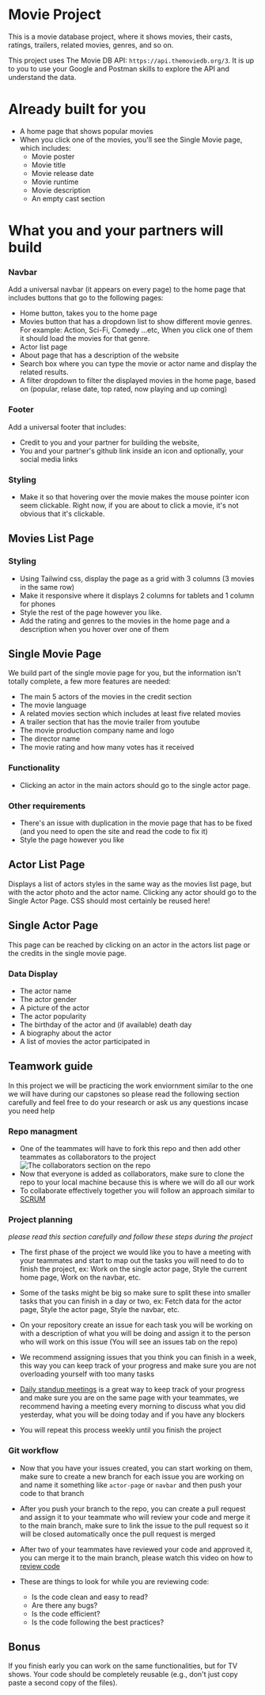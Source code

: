 # Movie Project

This is a movie database project, where it shows movies, their casts, ratings, trailers, related movies, genres, and so on.

This project uses The Movie DB API: `https://api.themoviedb.org/3`. It is up to
you to use your Google and Postman skills to explore the API and understand the
data.

# Already built for you

- A home page that shows popular movies
- When you click one of the movies, you'll see the Single Movie page, which includes:
  - Movie poster
  - Movie title
  - Movie release date
  - Movie runtime
  - Movie description
  - An empty cast section

# What you and your partners will build

### Navbar

Add a universal navbar (it appears on every page) to the home page that includes
buttons that go to the following pages:

- Home button, takes you to the home page
- Movies button that has a dropdown list to show different movie genres. For
  example: Action, Sci-Fi, Comedy ...etc, When you click one of them it should
  load the movies for that genre.
- Actor list page
- About page that has a description of the website
- Search box where you can type the movie or actor name and display the
  related results.
- A filter dropdown to filter the displayed movies in the home page, based
  on (popular, relase date, top rated, now playing and up coming)

### Footer

Add a universal footer that includes:

- Credit to you and your partner for building the website,
- You and your partner's github link inside an icon and optionally, your social
  media links

### Styling

- Make it so that hovering over the movie makes the mouse pointer icon seem
  clickable. Right now, if you are about to click a movie, it's not obvious that
  it's clickable.

## Movies List Page

### Styling

- Using Tailwind css, display the page as a grid with 3 columns (3 movies
  in the same row)
- Make it responsive where it displays 2 columns for tablets and 1 column for
  phones
- Style the rest of the page however you like.
- Add the rating and genres to the movies in the home page and a description
  when you hover over one of them


## Single Movie Page

We build part of the single movie page for you, but the information isn't
totally complete, a few more features are needed:

- The main 5 actors of the movies in the credit section
- The movie language
- A related movies section which includes at least five related movies
- A trailer section that has the movie trailer from youtube
- The movie production company name and logo
- The director name
- The movie rating and how many votes has it received

### Functionality

- Clicking an actor in the main actors should go to the single actor page.

### Other requirements

- There's an issue with duplication in the movie page that has to be fixed (and
  you need to open the site and read the code to fix it)
- Style the page however you like

## Actor List Page

Displays a list of actors styles in the same way as the movies list page, but
with the actor photo and the actor name. Clicking any actor should go to the
Single Actor Page. CSS should most certainly be reused here!

## Single Actor Page

This page can be reached by clicking on an actor in the actors list page or the
credits in the single movie page.

### Data Display

- The actor name
- The actor gender
- A picture of the actor
- The actor popularity
- The birthday of the actor and (if available) death day
- A biography about the actor
- A list of movies the actor participated in

## Teamwork guide

In this project we will be practicing the work enviornment similar to the one we will have during our capstones so please read the following section carefully and feel free to do your research or ask us any questions incase you need help

### Repo managment

- One of the teammates will have to fork this repo and then add other teammates as collaborators to the project
  ![The collaborators section on the repo](./collab.png)
- Now that everyone is added as collaborators, make sure to clone the repo to your local machine because this is where we will do all our work
- To collaborate effectively together you will follow an approach similar to [SCRUM](https://www.atlassian.com/agile/scrum)

### Project planning

_please read this section carefully and follow these steps during the project_

- The first phase of the project we would like you to have a meeting with your teammates and start to map out the tasks you will need to do to finish the project, ex: Work on the single actor page, Style the current home page, Work on the navbar, etc.

- Some of the tasks might be big so make sure to split these into smaller tasks that you can finish in a day or two, ex: Fetch data for the actor page, Style the actor page, Style the navbar, etc.

- On your repository create an issue for each task you will be working on with a description of what you will be doing and assign it to the person who will work on this issue (You will see an issues tab on the repo)

- We recommend assigning issues that you think you can finish in a week, this way you can keep track of your progress and make sure you are not overloading yourself with too many tasks

- [Daily standup meetings](https://www.youtube.com/watch?v=er9gntPjTJU) is a great way to keep track of your progress and make sure you are on the same page with your teammates, we recommend having a meeting every morning to discuss what you did yesterday, what you will be doing today and if you have any blockers

- You will repeat this process weekly until you finish the project

### Git workflow

- Now that you have your issues created, you can start working on them, make sure to create a new branch for each issue you are working on and name it something like `actor-page` or `navbar` and then push your code to that branch

- After you push your branch to the repo, you can create a pull request and assign it to your teammate who will review your code and merge it to the main branch, make sure to link the issue to the pull request so it will be closed automatically once the pull request is merged

- After two of your teammates have reviewed your code and approved it, you can merge it to the main branch, please watch this video on how to [review code](https://www.youtube.com/watch?v=HW0RPaJqm4g)

- These are things to look for while you are reviewing code:

  - Is the code clean and easy to read?
  - Are there any bugs?
  - Is the code efficient?
  - Is the code following the best practices?

## Bonus

If you finish early you can work on the same functionalities, but for TV shows.
Your code should be completely reusable (e.g., don't just copy paste a second
copy of the files).

